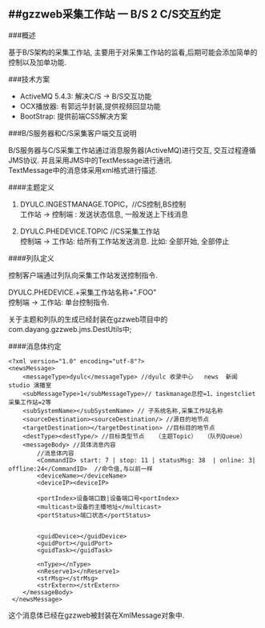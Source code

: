 ##gzzweb采集工作站 一 B/S 2 C/S交互约定
---

###概述 

基于B/S架构的采集工作站, 主要用于对采集工作站的监看,后期可能会添加简单的控制以及加单功能.   

###技术方案 

* ActiveMQ 5.4.3: 解决C/S -> B/S交互功能
* OCX播放器: 有郭远华封装,提供视频回显功能
* BootStrap: 提供前端CSS解决方案    

###B/S服务器和C/S采集客户端交互说明 

B/S服务器与C/S采集工作站通过消息服务器(ActiveMQ)进行交互, 交互过程遵循JMS协议. 并且采用JMS中的TextMessage进行通讯.  
TextMessage中的消息体采用xml格式进行描述.   

####主题定义    

1. DYULC.INGESTMANAGE.TOPIC，//CS控制,BS控制  
工作站 -> 控制端 : 发送状态信息, 一般发送上下线消息

2. DYULC.PHEDEVICE.TOPIC         //CS采集工作站  
控制端 -> 工作站: 给所有工作站发送消息. 比如: 全部开始, 全部停止    

####列队定义    

控制客户端通过列队向采集工作站发送控制指令. 

DYULC.PHEDEVICE.+采集工作站名称+".FOO"  
控制端 -> 工作站:  单台控制指令.    

<div class="notice">
关于主题和列队的生成已经封装在gzzweb项目中的com.dayang.gzzweb.jms.DestUtils中;
</div>

####消息体约定  

    <?xml version="1.0" encoding="utf-8"?>
    <newsMessage>
        <messageType>dyulc</messageType> //dyulc 收录中心   news  新闻  studio 演播室 
        <subMessageType>1</subMessageType>// taskmanage总控=1、ingestcliet采集工作站=2等
        <subSystemName></subSystemName> // 子系统名称,采集工作站名称
        <sourceDestination><sourceDestination/> //源目的地节点 
        <targetDestination></targetDestination> //目标目的地节点 
        <destType><destType/> //目标类型节点   （主题Topic）  （队列Queue）
        <messageBody> //具体消息内容
            //消息体内容
            <CommandID> start: 7 | stop: 11 | statusMsg: 38  | online: 3| offline:24</CommandID>  //命令值,与以前一样
            <deviceName></deviceName>
            <deviceIP><deviceIP>
        
            <portIndex>设备端口数|设备端口号<portIndex>
            <multicast>设备的主播地址</multicast>
            <portStatus>端口状态</portStatus>


            <guidDevice></guidDevice>
            <guidPort></guidPort>    
            <guidTask></guidTask>

            <nType></nType>
            <nReserve1></nReserve1>
            <strMsg></strMsg>
            <strExtern></strExtern>        
        </messageBody>
     </newsMessage> 

<div class="notice">
    这个消息体已经在gzzweb被封装在XmlMessage对象中.
</div>

